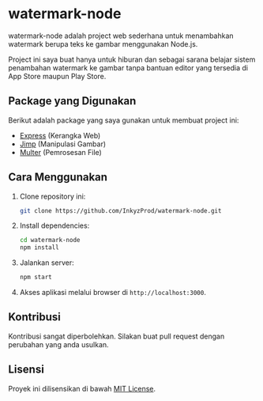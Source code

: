 # watermark-node

watermark-node adalah project web sederhana untuk menambahkan watermark berupa teks ke gambar menggunakan Node.js.

Project ini saya buat hanya untuk hiburan dan sebagai sarana belajar sistem penambahan watermark ke gambar tanpa bantuan editor yang tersedia di App Store maupun Play Store.

## Package yang Digunakan

Berikut adalah package yang saya gunakan untuk membuat project ini:
- [Express](https://expressjs.com/) (Kerangka Web)
- [Jimp](https://github.com/jimp-dev/jimp) (Manipulasi Gambar)
- [Multer](https://github.com/expressjs/multer) (Pemrosesan File)

## Cara Menggunakan

1. Clone repository ini:
    ```bash
    git clone https://github.com/InkyzProd/watermark-node.git
    ```
2. Install dependencies:
    ```bash
    cd watermark-node
    npm install
    ```
3. Jalankan server:
    ```bash
    npm start
    ```
4. Akses aplikasi melalui browser di `http://localhost:3000`.

## Kontribusi

Kontribusi sangat diperbolehkan. Silakan buat pull request dengan perubahan yang anda usulkan.

## Lisensi

Proyek ini dilisensikan di bawah [MIT License](LICENSE).